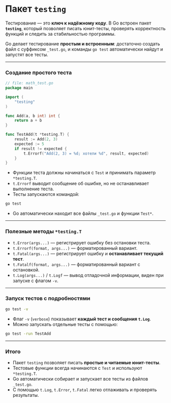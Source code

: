 # Пакет `testing`

Тестирование — это **ключ к надёжному коду**. В Go встроен пакет **`testing`**, который позволяет писать юнит-тесты, проверять корректность функций и следить за стабильностью программы.

Go делает тестирование **простым и встроенным**: достаточно создать файл с суффиксом `_test.go`, и команды `go test` автоматически найдут и запустят все тесты.

---

### Создание простого теста

```go
// file: math_test.go
package main

import (
    "testing"
)

func Add(a, b int) int {
    return a + b
}

func TestAdd(t *testing.T) {
    result := Add(2, 3)
    expected := 5
    if result != expected {
        t.Errorf("Add(2, 3) = %d; хотели %d", result, expected)
    }
}
```

* Функции теста должны начинаться с `Test` и принимать параметр `*testing.T`.
* `t.Errorf` выводит сообщение об ошибке, но не останавливает выполнение теста.
* Тесты запускаются командой:

```bash
go test
```

* Go автоматически находит все файлы `_test.go` и функции `Test*`.

---

### Полезные методы `*testing.T`

* `t.Error(args...)` — регистрирует ошибку без остановки теста.
* `t.Errorf(format, args...)` — форматированный вариант.
* `t.Fatal(args...)` — регистрирует ошибку и **останавливает текущий тест**.
* `t.Fatalf(format, args...)` — форматированный вариант с остановкой.
* `t.Log(args...)` / `t.Logf` — вывод отладочной информации, виден при запуске с флагом `-v`.

---

### Запуск тестов с подробностями

```bash
go test -v
```

* Флаг `-v` (`verbose`) показывает **каждый тест и сообщения `t.Log`**.
* Можно запускать отдельные тесты с помощью:

```bash
go test -run TestAdd
```

---

### Итого

* Пакет `testing` позволяет писать **простые и читаемые юнит-тесты**.
* Тестовые функции всегда начинаются с `Test` и используют `*testing.T`.
* Go автоматически собирает и запускает все тесты из файлов `_test.go`.
* С помощью `t.Log`, `t.Error`, `t.Fatal` легко отлаживать и проверять результаты.